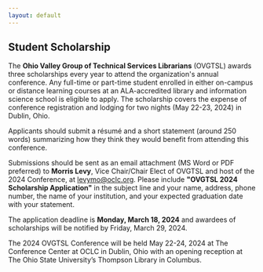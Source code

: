 ```yaml
---
layout: default
---
```


## Student Scholarship
 
The **Ohio Valley Group of Technical Services Librarians** (OVGTSL) awards three scholarships every year to attend the 
organization's annual conference. Any full-time or part-time student enrolled in either on-campus or distance learning 
courses at an ALA-accredited library and information science school is eligible to apply. The scholarship covers the 
expense of conference registration and lodging for two nights (May 22-23, 2024) in Dublin, Ohio.
 
Applicants should submit a résumé and a short statement (around 250 words) summarizing how they think they would 
benefit from attending this conference.

Submissions should be sent as an email attachment (MS Word or PDF preferred) to **Morris Levy**, Vice Chair/Chair Elect 
of OVGTSL and host of the 2024 Conference, at [levymo@oclc.org](mailto:levymo@oclc.org). Please include **"OVGTSL 2024 
Scholarship Application"** in the subject line and your name, address, phone number, the name of your institution, and 
your expected graduation date with your statement. 

The application deadline is **Monday, March 18, 2024** and awardees of scholarships will be notified 
by Friday, March 29, 2024. 
 
The 2024 OVGTSL Conference will be held May 22-24, 2024 at The Conference Center at OCLC in Dublin, Ohio with 
an opening reception at The Ohio State University’s Thompson Library in Columbus. 
